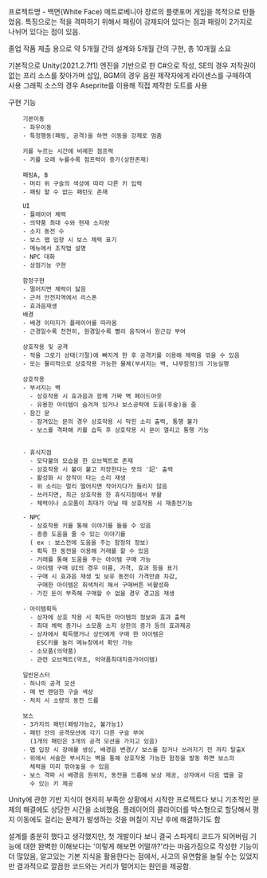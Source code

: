 프로젝트명 - 백면(White Face)
메트로베니아 장르의 플랫포머 게임을 목적으로 만들었음.
특징으로는 적을 격파하기 위해서 패링이 강제되어 있다는 점과
패링이 2가지로 나뉘어 있다는 점이 있음.

졸업 작품 제출 용으로 약 5개월 간의 설계와 5개월 간의 구현, 총 10개월 소요

기본적으로 Unity(2021.2.7f1) 엔진을 기반으로 한 C#으로 작성, 
SE의 경우 저작권이 없는 프리 소스를 찾아가며 삽입,
BGM의 경우 음원 제작자에게 라이센스를 구매하여 사용
그래픽 소스의 경우 Aseprite를 이용해 직접 제작한 도트를 사용




  구현 기능

        기본이동
        - 좌우이동
        - 특정행동(패링, 공격)을 하면 이동을 강제로 멈춤

        키를 누르는 시간에 비례한 점프력
        - 키를 오래 누를수록 점프력이 증가(상한존재)

        패링A, B
        - 머리 위 구슬의 색상에 따라 다른 키 입력
        - 패링 할 수 없는 패턴도 존재

        UI
        - 플레이어 체력
        - 의약품 최대 수와 현재 소지량
        - 소지 동전 수
        - 보스 맵 입장 시 보스 체력 표기
        - 메뉴에서 조작법 설명
        - NPC 대화
        - 상점기능 구현

        함정구현
        - 떨어지면 체력이 닳음
        - 근처 안전지역에서 리스폰
        - 효과음재생
        배경
        - 배경 이미지가 플레이어를 따라옴
        - 근경일수록 천천히, 원경일수록 빨리 움직여서 원근감 부여

        상호작용 및 공격
        - 적을 그로기 상태(기절)에 빠지게 한 후 공격키를 이용해 체력을 깎을 수 있음
        - 또는 물리적으로 상호작용 가능한 물체(부서지는 벽, 나무함정)의 기능실행

        상호작용
        - 부서지는 벽 
          - 상호작용 시 효과음과 함께 가짜 벽 페이드아웃
          - 유용한 아이템이 숨겨져 있거나 보스공략에 도움(후술)을 줌
        - 잠긴 문
          - 잠겨있는 문의 경우 상호작용 시 막힌 소리 출력, 통행 불가
          - 보스를 격파해 키를 습득 후 상호작용 시 문이 열리고 통행 가능


        - 휴식지점
          - 모닥불의 모습을 한 오브젝트로 존재
          - 상호작용 시 불이 붙고 저장한다는 뜻의 '記' 출력
          - 활성화 시 장작이 타는 소리 재생
          - 위 소리는 멀리 떨어지면 작아지다가 들리지 않음
          - 쓰러지면, 최근 상호작용 한 휴식지점에서 부활
          - 체력이나 소모품이 최대가 아닐 때 상호작용 시 재충전기능

        - NPC
          - 상호작용 키를 통해 이야기를 들을 수 있음
          - 종종 도움을 줄 수 있는 이야기를
          ( ex : 보스전에 도움을 주는 함정의 정보)
          - 획득 한 동전을 이용해 거래를 할 수 있음
          - 거래를 통해 도움을 주는 아이템 구매 가능
          - 아이템 구매 UI의 경우 이름, 가격, 효과 등을 표기
          - 구매 시 효과음 재생 및 보유 동전이 가격만큼 차감,
            구매한 아이템은 회색처리 해서 구매버튼 비활성화
          - 가진 돈이 부족해 구매할 수 없을 경우 경고음 재생

        - 아이템획득
          - 상자에 상호 작용 시 획득한 아이템의 정보와 효과 출력
          - 최대 체력 증가나 소모품 소지 상한의 증가 등의 효과제공
          - 상자에서 획득했거나 상인에게 구매 한 아이템은
            ESC키를 눌러 메뉴창에서 확인 가능
          - 소모품(의약품)
          - 관련 오브젝트(약초, 의약품최대치증가아이템)

        일반몬스터
        - 하나의 공격 모션
        - 매 번 랜덤한 구슬 색상
        - 처치 시 소량의 동전 드롭

        보스
        - 3가지의 패턴(패링가능2, 불가능1)
        - 패턴 안의 공격모션에 각기 다른 구슬 부여
          (1개의 패턴은 3개의 공격 모션을 가지고 있음)
        - 맵 입장 시 장애물 생성, 배경음 변경// 보스를 잡거나 쓰러지기 전 까지 탈출X
        - 위에서 서술한 부서지는 벽을 통해 상호작용 가능한 함정을 발동 하면 보스의
          체력을 미리 깎아놓을 수 있음
        - 보스 격파 시 배경음 원위치, 동전을 드롭해 보상 제공, 상자에서 다음 맵을 갈
          수 있는 키 제공



Unity에 관한 기반 지식이 현저히 부족한 상황에서 시작한 프로젝트다 보니 기초적인 문제의 해결에도 상당한 시간을 소비했음.
플레이어의 콜라이더를 박스형으로 할당해서 평지 이동에도 걸리는 문제가 발생하는 것을 며칠이 지난 후에 해결하기도 함

설계를 충분히 했다고 생각했지만, 첫 개발이다 보니 결국 스파게티 코드가 되어버림
기능에 대한 완벽한 이해보다는 '이렇게 해보면 어떨까?'라는 마음가짐으로 작성한 기능이 더 많았음,
알고있는 기본 지식을 활용한다는 점에서, 사고의 유연함을 늘릴 수는 있었지만 결과적으로 깔끔한 코드와는 거리가
멀어지는 원인을 제공함.

